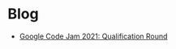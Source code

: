 # Blog

- [Google Code Jam 2021: Qualification Round](./blog/2021_03_28_google_code_jam_qualification_round.html)
